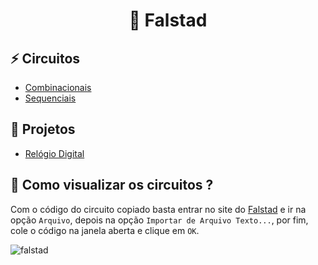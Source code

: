 <h1 align="center">
  <p> 🎈 Falstad </p>
</h1>

## ⚡ Circuitos
- [Combinacionais](Combinacionais)
- [Sequenciais](Sequenciais)

## 📌 Projetos
- [Relógio Digital](Projetos/Relogio-Digital/relogio-digital.md)

## 👀 Como visualizar os circuitos ?

Com o código do circuito copiado basta entrar no site do [Falstad](https://www.falstad.com/circuit/circuitjs.html) e ir na opção `Arquivo`, depois na opção `Importar de Arquivo Texto...`, por fim, cole o código na janela aberta e clique em `OK`.

![falstad](../img/falstad.gif)

